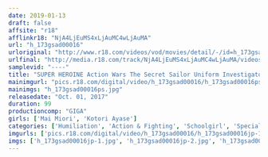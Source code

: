 ```yaml
---
date: 2019-01-13
draft: false
affsite: "r18"
afflinkr18: "NjA4LjEuMS4xLjAuMC4wLjAuMA"
url: "h_173gsad00016"
urloriginal: "http://www.r18.com/videos/vod/movies/detail/-/id=h_173gsad00016"
urlfinal: "http://media.r18.com/track/NjA4LjEuMS4xLjAuMC4wLjAuMA/videos/vod/movies/detail/-/id=h_173gsad00016"
samplevid: "----"
title: "SUPER HEROINE Action Wars The Secret Sailor Uniform Investigator Lightning Flowers"
mainimgurl: "pics.r18.com/digital/video/h_173gsad00016/h_173gsad00016ps.jpg"
mainimgs: "h_173gsad00016ps.jpg"
releasedate: "Oct. 01, 2017"
duration: 99
productioncomp: "GIGA"
girls: ['Mai Miori', 'Kotori Ayase']
categories: ['Humiliation', 'Action & Fighting', 'Schoolgirl', 'Special Effects']
imgurls: ['pics.r18.com/digital/video/h_173gsad00016/h_173gsad00016jp-1.jpg', 'pics.r18.com/digital/video/h_173gsad00016/h_173gsad00016jp-2.jpg', 'pics.r18.com/digital/video/h_173gsad00016/h_173gsad00016jp-3.jpg', 'pics.r18.com/digital/video/h_173gsad00016/h_173gsad00016jp-4.jpg', 'pics.r18.com/digital/video/h_173gsad00016/h_173gsad00016jp-5.jpg', 'pics.r18.com/digital/video/h_173gsad00016/h_173gsad00016jp-6.jpg', 'pics.r18.com/digital/video/h_173gsad00016/h_173gsad00016jp-7.jpg', 'pics.r18.com/digital/video/h_173gsad00016/h_173gsad00016jp-8.jpg', 'pics.r18.com/digital/video/h_173gsad00016/h_173gsad00016jp-9.jpg', 'pics.r18.com/digital/video/h_173gsad00016/h_173gsad00016jp-10.jpg', 'pics.r18.com/digital/video/h_173gsad00016/h_173gsad00016jp-11.jpg', 'pics.r18.com/digital/video/h_173gsad00016/h_173gsad00016jp-12.jpg', 'pics.r18.com/digital/video/h_173gsad00016/h_173gsad00016jp-13.jpg', 'pics.r18.com/digital/video/h_173gsad00016/h_173gsad00016jp-14.jpg', 'pics.r18.com/digital/video/h_173gsad00016/h_173gsad00016jp-15.jpg', 'pics.r18.com/digital/video/h_173gsad00016/h_173gsad00016jp-16.jpg', 'pics.r18.com/digital/video/h_173gsad00016/h_173gsad00016jp-17.jpg', 'pics.r18.com/digital/video/h_173gsad00016/h_173gsad00016jp-18.jpg', 'pics.r18.com/digital/video/h_173gsad00016/h_173gsad00016jp-19.jpg', 'pics.r18.com/digital/video/h_173gsad00016/h_173gsad00016jp-20.jpg']
imgs: ['h_173gsad00016jp-1.jpg', 'h_173gsad00016jp-2.jpg', 'h_173gsad00016jp-3.jpg', 'h_173gsad00016jp-4.jpg', 'h_173gsad00016jp-5.jpg', 'h_173gsad00016jp-6.jpg', 'h_173gsad00016jp-7.jpg', 'h_173gsad00016jp-8.jpg', 'h_173gsad00016jp-9.jpg', 'h_173gsad00016jp-10.jpg', 'h_173gsad00016jp-11.jpg', 'h_173gsad00016jp-12.jpg', 'h_173gsad00016jp-13.jpg', 'h_173gsad00016jp-14.jpg', 'h_173gsad00016jp-15.jpg', 'h_173gsad00016jp-16.jpg', 'h_173gsad00016jp-17.jpg', 'h_173gsad00016jp-18.jpg', 'h_173gsad00016jp-19.jpg', 'h_173gsad00016jp-20.jpg']
---
```

